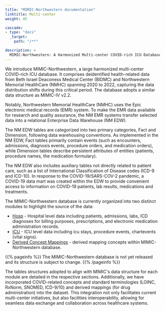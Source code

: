 ```yaml
---
title: "MIMIC-Northwestern documentation"
linktitle: Multi-center
weight: 45

cascade:
- type: "docs"
  _target:
    path: "/**"

description: >
  MIMIC-Northwestern: A Harmonized Multi-center COVID-rich ICU Database
---
```

We introduce MIMIC-Northwestern, a large harmonized multi-center COVID-rich ICU database. It  comprises deidentified health-related data from Beth Israel Deaconess Medical Center (BIDMC) and Northwestern Memorial HealthCare (NMHC) spanning 2020 to 2022, capturing the data distribution shifts during this critical period. The database adopts a similar data structure as MIMIC-IV v2.2.

Notably, Northwestern Memorial HealthCare (NMHC) uses the Epic electronic medical records (EMR) system. To make the EMR data available for research and quality assurance, the NM EMR systems transfer selected data into a relational Enterprise Data Warehouse (NM EDW). 

The NM EDW tables are categorized into two primary categories, Fact and Dimension, following data warehousing conventions. As implemented in the NM EDW, Fact tables primarily contain events (such as encounters, admissions, diagnosis events, procedure orders, and medication orders), while Dimension tables describe persistent attributes of entities (patients, procedure names, the medication formulary). 

The NM EDW also includes auxiliary tables not directly related to patient care, such as a list of International Classification of Disease codes (ICD-9 and ICD-10). In response to the COVID-19/SARS-COV-2 pandemic, a COVID-19 data mart was created within the EDW to provide convenient access to information on COVID-19 patients, lab results, medications and treatments.

The MIMIC-Northwestern database is currently organized into two distinct modules to highlight the source of the data:

- [Hosp](/docs/mimic-northwestern/modules/hosp/) - Hospital level data including patients, admissions, labs, ICD diagnoses for billing purposes, prescriptions, and electronic medication administration records.
- [ICU](/docs/mimic-northwestern/modules/icu/) - ICU level data including icu stays, procedure events, chartevents (vital signs). 
- [Derived Concept Mappings](/docs/mimic-northwestern/modules/concept-mappings) - derived mapping concepts within MIMIC-Northwestern database.


{{% pageinfo %}}
The MIMIC-Northwestern database is not yet released and its structure is subject to change.
{{% /pageinfo %}}

The tables structures adopted to align with MIMIC's data structure for each module are detailed in the respective sections. Additionally, we have incorporated COVID-related concepts and standard terminologies (LOINC, RxNorm, SNOMED, ICD-9/10) and derived mappings (for drug administration) into the dataset. This integration not only facilitates current multi-center initiatives, but also facilities interoperability, allowing for seamless data exchange and collaboration across healthcare systems.
